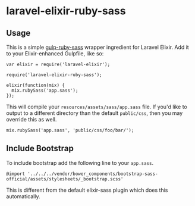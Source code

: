 laravel-elixir-ruby-sass
========================

## Usage
This is a simple [gulp-ruby-sass](https://github.com/sindresorhus/gulp-ruby-sass) wrapper ingredient for Laravel Elixir.
Add it to your Elixir-enhanced Gulpfile, like so:

```
var elixir = require('laravel-elixir');

require('laravel-elixir-ruby-sass');

elixir(function(mix) {
  mix.rubySass('app.sass');
});
```

This will compile your `resources/assets/sass/app.sass` file. If you'd like to output to a different directory than the default `public/css`, then you may override this as well.

```
mix.rubySass('app.sass', 'public/css/foo/bar/');
```

## Include Bootstrap

To include bootstrap add the following line to your `app.sass`.

```
@import '../../../vendor/bower_components/bootstrap-sass-official/assets/stylesheets/_bootstrap.scss'
```

This is different from the default elixir-sass plugin which does this automatically.
